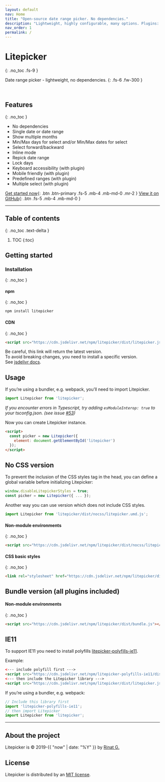 ```yaml
---
layout: default
nav: Home
title: "Open-source date range picker. No dependencies."
description: "Lightweight, highly configurable, many options. Plugins: keyboard accessibility, mobile friendly, predefined ranges, multiple select."
nav_order: 1
permalink: /
---
```


# Litepicker
{: .no_toc .fs-9 }

Date range picker - lightweight, no dependencies.
{: .fs-6 .fw-300 }

<div id="index-demo">
  <div id="index-demo-selection">&nbsp;</div>
  <div class="demo-wrapper" data-cfg="index">
    <div id="index-demo-lp"></div>
  </div>
</div>

## Features
{: .no_toc }
- No dependencies
- Single date or date range
- Show multiple months
- Min/Max days for select and/or Min/Max dates for select
- Select forward/backward
- Inline mode
- Repick date range
- Lock days
- Keyboard accessibility (with plugin)
- Mobile friendly (with plugin)
- Predefined ranges (with plugin)
- Multiple select (with plugin)


[Get started now](#getting-started){: .btn .btn-primary .fs-5 .mb-4 .mb-md-0 .mr-2 } [View it on GitHub](https://github.com/wakirin/Litepicker){: .btn .fs-5 .mb-4 .mb-md-0 }

---

## Table of contents
{: .no_toc .text-delta }

1. TOC
{:toc}

## Getting started

### Installation
{: .no_toc }

#### npm
{: .no_toc }
```bash
npm install litepicker
```

#### CDN
{: .no_toc }
```html
<script src="https://cdn.jsdelivr.net/npm/litepicker/dist/litepicker.js"></script>
```

Be careful, this link will return the latest version.  
To avoid breaking changes, you need to install a specific version.   
See [jsdelivr docs](https://www.jsdelivr.com/features#npm).

## Usage

If you’re using a bundler, e.g. webpack, you’ll need to import Litepicker.

```ts
import Litepicker from 'litepicker';
```

_If you encounter errors in Typescript, try adding `esModuleInterop: true` to your tsconfig.json. (see issue [#53](https://github.com/wakirin/Litepicker/issues/53))_


Now you can create Litepicker instance.

```html
<script>
  const picker = new Litepicker({ 
    element: document.getElementById('litepicker') 
  });
</script>

```

## No CSS version
To prevent the inclusion of the CSS styles tag in the head, you can define a global variable before initializing Litepicker:

```js
window.disableLitepickerStyles = true;
const picker = new Litepicker({ ... });
```

Another way you can use version which does not include CSS styles.

```ts
import Litepicker from 'litepicker/dist/nocss/litepicker.umd.js';
```

#### Non-module environments
{: .no_toc }
```html
<script src="https://cdn.jsdelivr.net/npm/litepicker/dist/nocss/litepicker.js"></script>
```

#### CSS basic styles
{: .no_toc }
```html
<link rel="stylesheet" href="https://cdn.jsdelivr.net/npm/litepicker/dist/css/litepicker.css"/>
```

## Bundle version (all plugins included)
#### Non-module environments
{: .no_toc }
```html
<script src="https://cdn.jsdelivr.net/npm/litepicker/dist/bundle.js"></script>
```

## IE11

To support IE11 you need to install polyfills [litepicker-polyfills-ie11](https://github.com/wakirin/litepicker-polyfills-ie11).

Example:

```html
<--- include polyfill first --->
<script src="https://cdn.jsdelivr.net/npm/litepicker-polyfills-ie11/dist/index.js"></script>
<--- then include the Litepicker library --->
<script src="https://cdn.jsdelivr.net/npm/litepicker/dist/litepicker.js"></script>
```


If you’re using a bundler, e.g. webpack:
```ts
// Include this library first
import 'litepicker-polyfills-ie11';
// then import Litepicker
import Litepicker from 'litepicker';
```

---

## About the project

Litepicker is &copy; 2019-{{ "now" | date: "%Y" }} by [Rinat G.](https://github.com/wakirin)

## License

Litepicker is distributed by an [MIT license](https://github.com/wakirin/Litepicker/blob/master/README.md).

